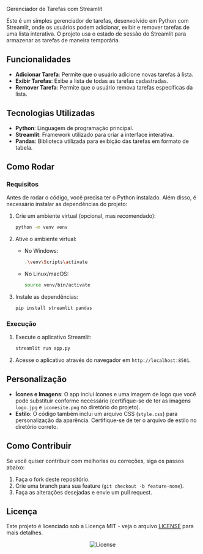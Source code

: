 Gerenciador de Tarefas com Streamlit

Este é um simples gerenciador de tarefas, desenvolvido em Python com Streamlit, onde os usuários podem adicionar, exibir e remover tarefas de uma lista interativa. O projeto usa o estado de sessão do Streamlit para armazenar as tarefas de maneira temporária.

 ## Funcionalidades

- **Adicionar Tarefa**: Permite que o usuário adicione novas tarefas à lista.
- **Exibir Tarefas**: Exibe a lista de todas as tarefas cadastradas.
- **Remover Tarefa**: Permite que o usuário remova tarefas específicas da lista.

## Tecnologias Utilizadas

- **Python**: Linguagem de programação principal.
- **Streamlit**: Framework utilizado para criar a interface interativa.
- **Pandas**: Biblioteca utilizada para exibição das tarefas em formato de tabela.

## Como Rodar

### Requisitos

Antes de rodar o código, você precisa ter o Python instalado. Além disso, é necessário instalar as dependências do projeto:

1. Crie um ambiente virtual (opcional, mas recomendado):

    ```bash
    python -m venv venv
    ```

2. Ative o ambiente virtual:

    - No Windows:

        ```bash
        .\venv\Scripts\activate
        ```

    - No Linux/macOS:

        ```bash
        source venv/bin/activate
        ```

3. Instale as dependências:

    ```bash
    pip install streamlit pandas
    ```

### Execução

1. Execute o aplicativo Streamlit:

    ```bash
    streamlit run app.py
    ```

2. Acesse o aplicativo através do navegador em `http://localhost:8501`.

## Personalização

- **Ícones e Imagens**: O app inclui ícones e uma imagem de logo que você pode substituir conforme necessário (certifique-se de ter as imagens `logo.jpg` e `iconesite.png` no diretório do projeto).
- **Estilo**: O código também inclui um arquivo CSS (`style.css`) para personalização da aparência. Certifique-se de ter o arquivo de estilo no diretório correto.

## Como Contribuir

Se você quiser contribuir com melhorias ou correções, siga os passos abaixo:

1. Faça o fork deste repositório.
2. Crie uma branch para sua feature (`git checkout -b feature-nome`).
3. Faça as alterações desejadas e envie um pull request.

## Licença

Este projeto é licenciado sob a Licença MIT - veja o arquivo [LICENSE](LICENSE) para mais detalhes.
<p align="center">
  <img alt="License" src="https://img.shields.io/static/v1?label=license&message=MIT&color=49AA26&labelColor=000000">
</p>

